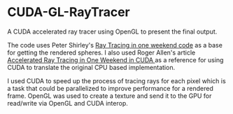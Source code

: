 # CUDA-GL-RayTracer
A CUDA accelerated ray tracer using OpenGL to present the final output.

The code uses Peter Shirley's <a href="http://in1weekend.blogspot.com/2016/01/ray-tracing-in-one-weekend.html">Ray Tracing in one weekend code<a> as a base for getting the rendered spheres. I also used Roger Allen's article <a href="https://devblogs.nvidia.com/accelerated-ray-tracing-cuda/">Accelerated Ray Tracing in One Weekend in CUDA <a> as a reference for using CUDA to translate the original CPU based implementation.

I used CUDA to speed up the process of tracing rays for each pixel which is a task that could be parallelized to improve performance for a rendered frame. OpenGL was used to create a texture and send it to the GPU for read/write via OpenGL and CUDA interop. 

